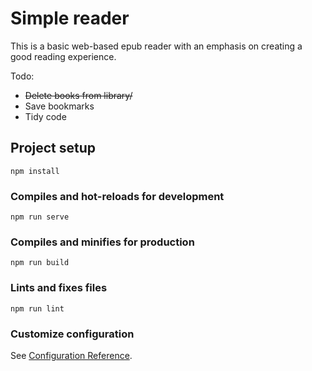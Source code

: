 # Simple reader

This is a basic web-based epub reader with an emphasis on creating a good reading experience. 

Todo:
* ~~Delete books from library/~~
* Save bookmarks
* Tidy code

## Project setup
```
npm install
```

### Compiles and hot-reloads for development
```
npm run serve
```

### Compiles and minifies for production
```
npm run build
```

### Lints and fixes files
```
npm run lint
```

### Customize configuration
See [Configuration Reference](https://cli.vuejs.org/config/).
